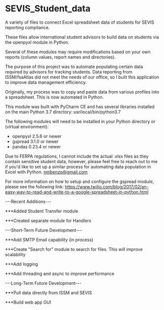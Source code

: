 # SEVIS_Student_data
A variety of files to connect Excel spreadsheet data of students for SEVIS reporting compliance. 

These files allow international student advisors to build data on students via the openpyxl module in Python.

Several of these modules may require modifications based on your own reports (column values, report names and directories).

The purpose of this project was to automate populating certain data required by advisors for tracking students. Data reporting
from ISSM/fsaAtlas did not meet the needs of our office, so I built this application to improve data management efficiency.

Originally, my process was to copy and paste data from various profiles into a spreadsheet. This is now automated in Python.

This module was built with PyCharm CE and has several libraries installed on the main Python 3.7 directory: usr/local/bin/python3.7 

The following modules will need to be installed in your Python directory or (virtual environment):
* openpyxl 2.5.6 or newer
* gspread 3.1.0 or newer
* pandas 0.23.4 or newer

Due to FERPA regulations, I cannot include the actual .xlsx files as they contain sensitive student data, however, please feel free to reach out to me if you'd like to set up a similar process for automating data population in Excel with Python.
nmbenzo@gmail.com

For more information on how to setup and configure the gspread module, please see the following link: https://www.twilio.com/blog/2017/02/an-easy-way-to-read-and-write-to-a-google-spreadsheet-in-python.html

---Recent Additions---

***Added Student Transfer module

***Created separate module for Handlers


---Short-Term Future Development---

***Add SMTP Email capability (in process)

***Create "Search for" module to search for files. This will improve scalability

***Add logging 

***Add threading and async to improve performance


---Long-Term Future Development---

***Pull data directly from ISSM and SEVIS

***Build web app GUI



